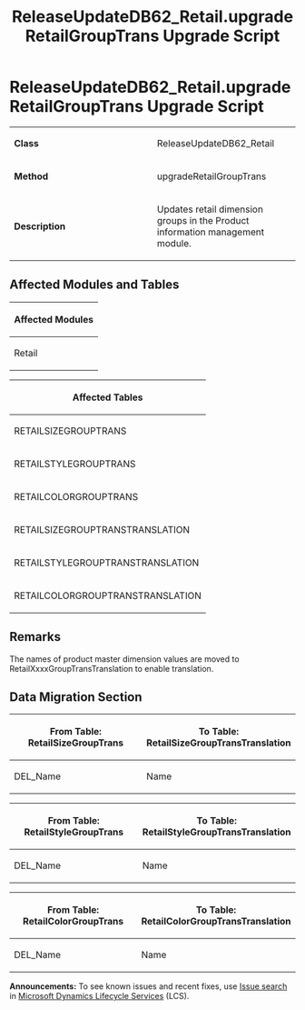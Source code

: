 ﻿---
title: ReleaseUpdateDB62_Retail.upgradeRetailGroupTrans Upgrade Script
TOCTitle: ReleaseUpdateDB62_Retail.upgradeRetailGroupTrans Upgrade Script
ms:assetid: 2409b415-22c1-01d7-5e39-16a9cc3ffd37
ms:mtpsurl: https://msdn.microsoft.com/en-us/library/Dn702703(v=AX.60)
ms:contentKeyID: 65236159
ms.date: 05/18/2015
mtps_version: v=AX.60
---

# ReleaseUpdateDB62\_Retail.upgradeRetailGroupTrans Upgrade Script 


<table>
<colgroup>
<col style="width: 50%" />
<col style="width: 50%" />
</colgroup>
<tbody>
<tr class="odd">
<td><p><strong>Class</strong></p></td>
<td><p>ReleaseUpdateDB62_Retail</p></td>
</tr>
<tr class="even">
<td><p><strong>Method</strong></p></td>
<td><p>upgradeRetailGroupTrans</p></td>
</tr>
<tr class="odd">
<td><p><strong>Description</strong></p></td>
<td><p>Updates retail dimension groups in the Product information management module.</p></td>
</tr>
</tbody>
</table>


## Affected Modules and Tables

<table>
<colgroup>
<col style="width: 100%" />
</colgroup>
<thead>
<tr class="header">
<th><p>Affected Modules</p></th>
</tr>
</thead>
<tbody>
<tr class="odd">
<td><p>Retail</p></td>
</tr>
</tbody>
</table>


<table>
<colgroup>
<col style="width: 100%" />
</colgroup>
<thead>
<tr class="header">
<th><p>Affected Tables</p></th>
</tr>
</thead>
<tbody>
<tr class="odd">
<td><p>RETAILSIZEGROUPTRANS</p></td>
</tr>
<tr class="even">
<td><p>RETAILSTYLEGROUPTRANS</p></td>
</tr>
<tr class="odd">
<td><p>RETAILCOLORGROUPTRANS</p></td>
</tr>
<tr class="even">
<td><p>RETAILSIZEGROUPTRANSTRANSLATION</p></td>
</tr>
<tr class="odd">
<td><p>RETAILSTYLEGROUPTRANSTRANSLATION</p></td>
</tr>
<tr class="even">
<td><p>RETAILCOLORGROUPTRANSTRANSLATION</p></td>
</tr>
</tbody>
</table>


## Remarks

The names of product master dimension values are moved to RetailXxxxGroupTransTranslation to enable translation.

## Data Migration Section

<table>
<colgroup>
<col style="width: 50%" />
<col style="width: 50%" />
</colgroup>
<thead>
<tr class="header">
<th><p>From Table: RetailSizeGroupTrans</p></th>
<th><p>To Table: RetailSizeGroupTransTranslation</p></th>
</tr>
</thead>
<tbody>
<tr class="odd">
<td><p>DEL_Name</p></td>
<td><p>Name</p></td>
</tr>
</tbody>
</table>


<table>
<colgroup>
<col style="width: 50%" />
<col style="width: 50%" />
</colgroup>
<thead>
<tr class="header">
<th><p>From Table: RetailStyleGroupTrans</p></th>
<th><p>To Table: RetailStyleGroupTransTranslation</p></th>
</tr>
</thead>
<tbody>
<tr class="odd">
<td><p>DEL_Name</p></td>
<td><p>Name</p></td>
</tr>
</tbody>
</table>


<table>
<colgroup>
<col style="width: 50%" />
<col style="width: 50%" />
</colgroup>
<thead>
<tr class="header">
<th><p>From Table: RetailColorGroupTrans</p></th>
<th><p>To Table: RetailColorGroupTransTranslation</p></th>
</tr>
</thead>
<tbody>
<tr class="odd">
<td><p>DEL_Name</p></td>
<td><p>Name</p></td>
</tr>
</tbody>
</table>

  
**Announcements:** To see known issues and recent fixes, use [Issue search](http://go.microsoft.com/fwlink/?linkid=389258) in [Microsoft Dynamics Lifecycle Services](http://go.microsoft.com/fwlink/?linkid=306505) (LCS).

